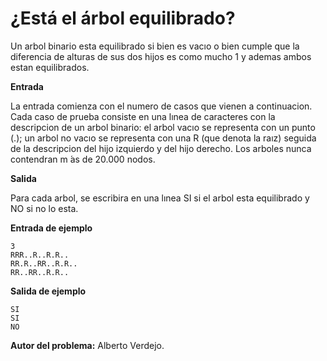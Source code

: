 # ¿Está el árbol equilibrado?

Un arbol binario esta equilibrado si bien es vacıo o bien cumple que la diferencia de alturas de sus dos hijos es como mucho 1 y ademas ambos estan equilibrados.

**Entrada**

La entrada comienza con el numero de casos que vienen a continuacion. Cada caso de prueba consiste en una lınea de caracteres con la descripcion de un arbol binario: el arbol vacıo se representa con un punto (.); un arbol no vacıo se representa con una R (que denota la raız) seguida de la descripcion del hijo izquierdo y del hijo derecho. Los arboles nunca contendran m ́as de 20.000 nodos.

**Salida**

Para cada arbol, se escribira en una lınea SI si el arbol esta equilibrado y NO si no lo esta.

**Entrada de ejemplo**

    3
    RRR..R..R.R..
    RR.R..RR..R.R..
    RR..RR..R.R..

**Salida de ejemplo**

    SI
    SI
    NO
 
 **Autor del problema:** Alberto Verdejo.
